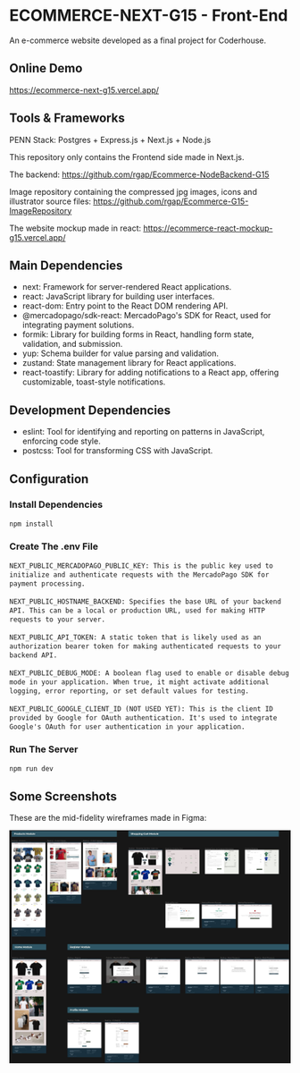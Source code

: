 # ECOMMERCE-NEXT-G15 - Front-End

An e-commerce website developed as a final project for Coderhouse.

## Online Demo

https://ecommerce-next-g15.vercel.app/

## Tools & Frameworks

PENN Stack: Postgres + Express.js + Next.js + Node.js

This repository only contains the Frontend side made in Next.js.

The backend: https://github.com/rgap/Ecommerce-NodeBackend-G15

Image repository containing the compressed jpg images, icons and illustrator source files: https://github.com/rgap/Ecommerce-G15-ImageRepository

The website mockup made in react: https://ecommerce-react-mockup-g15.vercel.app/

## Main Dependencies

- next: Framework for server-rendered React applications.
- react: JavaScript library for building user interfaces.
- react-dom: Entry point to the React DOM rendering API.
- @mercadopago/sdk-react: MercadoPago's SDK for React, used for integrating payment solutions.
- formik: Library for building forms in React, handling form state, validation, and submission.
- yup: Schema builder for value parsing and validation.
- zustand: State management library for React applications.
- react-toastify: Library for adding notifications to a React app, offering customizable, toast-style notifications.

## Development Dependencies

- eslint: Tool for identifying and reporting on patterns in JavaScript, enforcing code style.
- postcss: Tool for transforming CSS with JavaScript.

## Configuration

### Install Dependencies

```
npm install
```

### Create The .env File

```
NEXT_PUBLIC_MERCADOPAGO_PUBLIC_KEY: This is the public key used to initialize and authenticate requests with the MercadoPago SDK for payment processing.

NEXT_PUBLIC_HOSTNAME_BACKEND: Specifies the base URL of your backend API. This can be a local or production URL, used for making HTTP requests to your server.

NEXT_PUBLIC_API_TOKEN: A static token that is likely used as an authorization bearer token for making authenticated requests to your backend API.

NEXT_PUBLIC_DEBUG_MODE: A boolean flag used to enable or disable debug mode in your application. When true, it might activate additional logging, error reporting, or set default values for testing.

NEXT_PUBLIC_GOOGLE_CLIENT_ID (NOT USED YET): This is the client ID provided by Google for OAuth authentication. It's used to integrate Google's OAuth for user authentication in your application.

```

### Run The Server

```
npm run dev
```

## Some Screenshots

These are the mid-fidelity wireframes made in Figma:

<p align="center">
  <img src="https://raw.githubusercontent.com/rgap/Ecommerce-G15-ImageRepository/main/presentation/wireframes-overview.jpg">
</p>
